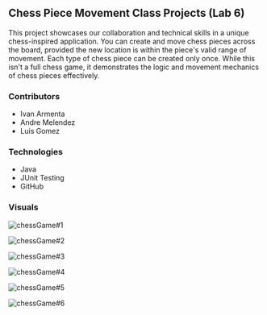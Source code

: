 ## Chess Piece Movement Class Projects (Lab 6)

This project showcases our collaboration and technical skills in a unique chess-inspired application. You can create and move chess pieces across the board, provided the new location is within the piece's valid range of movement. Each type of chess piece can be created only once. While this isn't a full chess game, it demonstrates the logic and movement mechanics of chess pieces effectively.


### Contributors

- Ivan Armenta
- Andre Melendez
- Luis Gomez

### Technologies

- Java
- JUnit Testing
- GitHub

### Visuals

![chessGame#1](https://github.com/Lg0ma/AOOP16/assets/156269322/a701d7ed-5c0e-4028-a319-e39f6141ad47)

![chessGame#2](https://github.com/Lg0ma/AOOP16/assets/156269322/34198e89-3741-48b0-be12-143736f09421)

![chessGame#3](https://github.com/Lg0ma/AOOP16/assets/156269322/d2c61d38-db4c-40ba-83bf-f198bfd3d282)

![chessGame#4](https://github.com/Lg0ma/AOOP16/assets/156269322/1ca084c2-9c6c-4ba3-acc8-d0d368265447)


![chessGame#5](https://github.com/Lg0ma/AOOP16/assets/156269322/06d6042d-5929-4900-ad11-4522c4db7daa)


![chessGame#6](https://github.com/Lg0ma/AOOP16/assets/156269322/591d44d5-0cd0-4164-a7e1-3ed3cf689d52)
